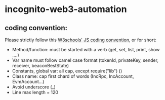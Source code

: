 # incognito-web3-automation

## coding convention:
Please strictly follow this [W3schools' JS coding convention](https://www.w3schools.com/js/js_conventions.asp), or for short:
- Method/function: must be started with a verb (get, set, list, print, show ....)
- Var name must follow camel case format (tokenId, privateKey, sender, receiver, beaconBestState)
- Constants, global var: all cap, except require("lib") ()
- Class name: cap first chard of words (IncRpc, IncAccount, EvmAccount...)
- Avoid underscore (_)
- Line max length = 120